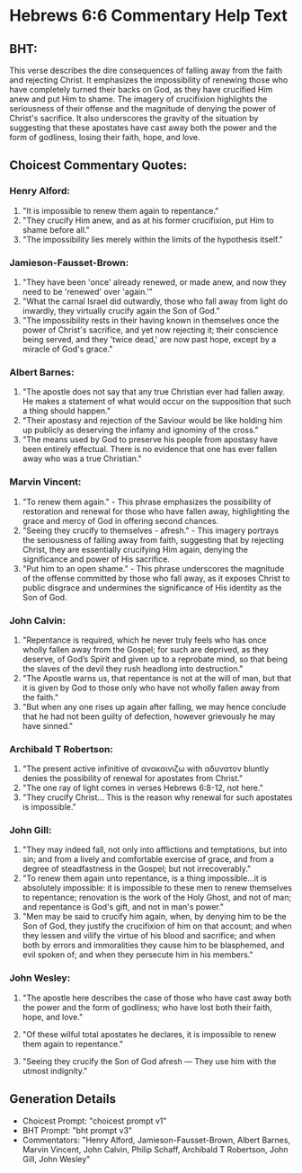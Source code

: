# Hebrews 6:6 Commentary Help Text

## BHT:
This verse describes the dire consequences of falling away from the faith and rejecting Christ. It emphasizes the impossibility of renewing those who have completely turned their backs on God, as they have crucified Him anew and put Him to shame. The imagery of crucifixion highlights the seriousness of their offense and the magnitude of denying the power of Christ's sacrifice. It also underscores the gravity of the situation by suggesting that these apostates have cast away both the power and the form of godliness, losing their faith, hope, and love.

## Choicest Commentary Quotes:
### Henry Alford:
1. "It is impossible to renew them again to repentance." 
2. "They crucify Him anew, and as at his former crucifixion, put Him to shame before all."
3. "The impossibility lies merely within the limits of the hypothesis itself."

### Jamieson-Fausset-Brown:
1. "They have been 'once' already renewed, or made anew, and now they need to be 'renewed' over 'again.'" 
2. "What the carnal Israel did outwardly, those who fall away from light do inwardly, they virtually crucify again the Son of God."
3. "The impossibility rests in their having known in themselves once the power of Christ's sacrifice, and yet now rejecting it; their conscience being served, and they 'twice dead,' are now past hope, except by a miracle of God's grace."

### Albert Barnes:
1. "The apostle does not say that any true Christian ever had fallen away. He makes a statement of what would occur on the supposition that such a thing should happen."
2. "Their apostasy and rejection of the Saviour would be like holding him up publicly as deserving the infamy and ignominy of the cross."
3. "The means used by God to preserve his people from apostasy have been entirely effectual. There is no evidence that one has ever fallen away who was a true Christian."

### Marvin Vincent:
1. "To renew them again." - This phrase emphasizes the possibility of restoration and renewal for those who have fallen away, highlighting the grace and mercy of God in offering second chances.
2. "Seeing they crucify to themselves - afresh." - This imagery portrays the seriousness of falling away from faith, suggesting that by rejecting Christ, they are essentially crucifying Him again, denying the significance and power of His sacrifice.
3. "Put him to an open shame." - This phrase underscores the magnitude of the offense committed by those who fall away, as it exposes Christ to public disgrace and undermines the significance of His identity as the Son of God.

### John Calvin:
1. "Repentance is required, which he never truly feels who has once wholly fallen away from the Gospel; for such are deprived, as they deserve, of God’s Spirit and given up to a reprobate mind, so that being the slaves of the devil they rush headlong into destruction."
2. "The Apostle warns us, that repentance is not at the will of man, but that it is given by God to those only who have not wholly fallen away from the faith."
3. "But when any one rises up again after falling, we may hence conclude that he had not been guilty of defection, however grievously he may have sinned."

### Archibald T Robertson:
1. "The present active infinitive of ανακαινιζω with αδυνατον bluntly denies the possibility of renewal for apostates from Christ."
2. "The one ray of light comes in verses Hebrews 6:8-12, not here."
3. "They crucify Christ... This is the reason why renewal for such apostates is impossible."

### John Gill:
1. "They may indeed fall, not only into afflictions and temptations, but into sin; and from a lively and comfortable exercise of grace, and from a degree of steadfastness in the Gospel; but not irrecoverably."
2. "To renew them again unto repentance, is a thing impossible...it is absolutely impossible: it is impossible to these men to renew themselves to repentance; renovation is the work of the Holy Ghost, and not of man; and repentance is God's gift, and not in man's power."
3. "Men may be said to crucify him again, when, by denying him to be the Son of God, they justify the crucifixion of him on that account; and when they lessen and vilify the virtue of his blood and sacrifice; and when both by errors and immoralities they cause him to be blasphemed, and evil spoken of; and when they persecute him in his members."

### John Wesley:
1. "The apostle here describes the case of those who have cast away both the power and the form of godliness; who have lost both their faith, hope, and love." 

2. "Of these wilful total apostates he declares, it is impossible to renew them again to repentance." 

3. "Seeing they crucify the Son of God afresh — They use him with the utmost indignity."


## Generation Details
- Choicest Prompt: "choicest prompt v1"
- BHT Prompt: "bht prompt v3"
- Commentators: "Henry Alford, Jamieson-Fausset-Brown, Albert Barnes, Marvin Vincent, John Calvin, Philip Schaff, Archibald T Robertson, John Gill, John Wesley"
